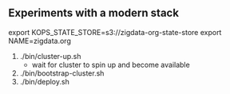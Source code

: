 ## Experiments with a modern stack

export KOPS_STATE_STORE=s3://zigdata-org-state-store
export NAME=zigdata.org

1. ./bin/cluster-up.sh
    - wait for cluster to spin up and become available
2. ./bin/bootstrap-cluster.sh
3. ./bin/deploy.sh
